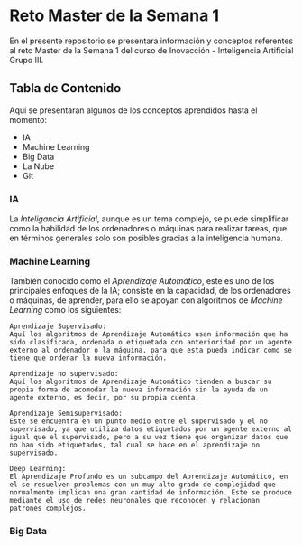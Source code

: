 # Reto Master de la Semana 1
En el presente repositorio se presentara información y conceptos referentes al reto Master de la Semana 1 del curso de Inovacción - Inteligencia Artificial Grupo III.

## Tabla de Contenido
Aquí se presentaran algunos de los conceptos aprendidos hasta el momento:

* IA
* Machine Learning
* Big Data
* La Nube
* Git


### IA
La *Inteligancia Artificial*, aunque es un tema complejo, se puede simplificar como la habilidad de los ordenadores o máquinas para realizar tareas, que en términos generales solo son posibles gracias a la inteligencia humana.

### Machine Learning
También conocido como el *Aprendizaje Automático*, este es uno de los principales enfoques de la IA; consiste en la capacidad, de los ordenadores o máquinas, de aprender, para ello se apoyan con algoritmos de *Machine Learning* como los siguientes:

```
Aprendizaje Supervisado:
Aquí los algoritmos de Aprendizaje Automático usan información que ha sido clasificada, ordenada o etiquetada con anterioridad por un agente externo al ordenador o la máquina, para que esta pueda indicar como se tiene que ordenar la nueva información.

Aprendizaje no supervisado:
Aquí los algoritmos de Aprendizaje Automático tienden a buscar su propia forma de acomodar la nueva información sin la ayuda de un agente externo, es decir, por su propia cuenta.

Aprendizaje Semisupervisado:
Este se encuentra en un punto medio entre el supervisado y el no supervisado, ya que utiliza datos etiquetados por un agente externo al igual que el supervisado, pero a su vez tiene que organizar datos que no han sido etiquetados, tal cual se hace en el aprendizaje no supervisado.

Deep Learning:
El Aprendizaje Profundo es un subcampo del Aprendizaje Automático, en el se resuelven problemas con un muy alto grado de complejidad que normalmente implican una gran cantidad de información. Este se produce mediante el uso de redes neuronales que reconocen y relacionan patrones complejos.
```

### Big Data

